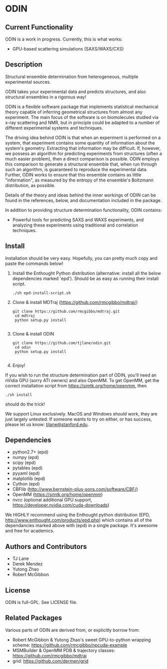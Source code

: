 ODIN
====

Current Functionality
---------------------

ODIN is a work in progress. Currently, this is what works:

* GPU-based scattering simulations (SAXS/WAXS/CXS)

Description
-----------

Structural ensemble determination from heterogeneous, multiple experimental sources. 

ODIN takes your experimental data and predicts structures, and also structural ensembles in a rigorous way!

ODIN is a flexible software package that implements statistical mechanical theory capable of inferring geometrical structures from almost any experiment. The main focus of the software is on biomolecules studied via x-ray scattering and NMR, but in principle could be adapted to a number of different experimental systems and techniques.

The driving idea behind ODIN is that when an experiment is performed on a system, that experiment contains some quantity of information about the system's geometry. Extracting that information may be difficult. If, however, we possess an algorithm for predicting experiments from structures (often a much easier problem), then a direct comparison is possible. ODIN employs this comparison to generate a structural ensemble that, when run through such an algorithm, is guaranteed to reproduce the experimental data. Further, ODIN works to ensure that this ensemble contains as little "information", as measured by the entropy of the ensemble's Boltzmann distribution, as possible.

Details of the theory and ideas behind the inner workings of ODIN can be found in the references, below, and documentation included in the package.

In addition to providing structure determination functionality, ODIN contains:
* Powerful tools for predicting SAXS and WAXS experiments, and analyzing these experiments using traditional and correlation techniques.

Install
-------

Installation should be very easy. Hopefully, you can pretty much copy and paste the commands below!

1. Install the Enthought Python distribution (alternative: install all the below dependencies marked 'epd'). Should be as easy as running their install script.

	<pre><code>./sh epd-install-script.sh</code></pre>


2. Clone & install MDTraj (https://github.com/rmcgibbo/mdtraj/)

	<pre><code>git clone https://github.com/rmcgibbo/mdtraj.git
	cd mdtraj
	python setup.py install
	</code></pre>

3. Clone & install ODIN

	<pre><code>git clone https://github.com/tjlane/odin.git
	cd odin
	python setup.py install
	</code></pre>

4. Enjoy!

If you wish to run the structure determination part of ODIN, you'll need an nVidia GPU (sorry ATI owners) and also OpenMM. To get OpenMM, get the correct installation script from https://simtk.org/home/openmm, then

	./sh install
	
should do the trick!

We support Linux exclusively. MacOS and Windows *should* work, they are just largely untested. If someone wants to try on either, or has success, please let us know: <tjlane@stanford.edu>.


Dependencies
------------
* python2.7+ (epd)
* numpy      (epd)
* scipy      (epd)
* pytables   (epd)
* pyyaml     (epd)
* matplotlib (epd)
* Cython     (epd)
* CBFlib     (http://www.bernstein-plus-sons.com/software/CBF/)
* OpenMM     (https://simtk.org/home/openmm)
* nvcc       (optional additional GPU support, https://developer.nvidia.com/cuda-downloads)


We HIGHLY recommend using the Enthought python distribution (EPD, http://www.enthought.com/products/epd.php) which contains all of the dependancies marked above with (epd) in a single package. It's awesome and free for academics.


Authors and Contributors
------------------------
* TJ Lane
* Derek Mendez
* Yutong Zhao
* Robert McGibbon


License
-------

ODIN is full-GPL. See LICENSE file.


Related Packages
----------------

Various parts of ODIN are derived from, or explicitly borrow from:
* Robert McGibbon & Yutong Zhao's sweet GPU-to-python wrapping scheme: https://github.com/rmcgibbo/npcuda-example
* MSMBuilder & OpenMM PDB & trajectory classes: https://github.com/rmcgibbo/mdtraj
* grid: https://github.com/dermen/grid


